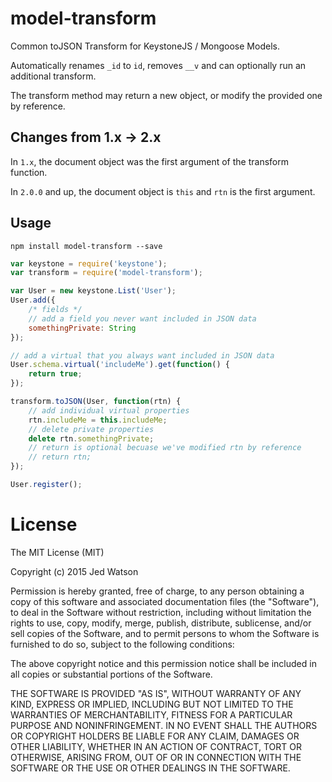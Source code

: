 # model-transform

Common toJSON Transform for KeystoneJS / Mongoose Models.

Automatically renames `_id` to `id`, removes `__v` and can optionally run an additional transform.

The transform method may return a new object, or modify the provided one by reference.

## Changes from 1.x -> 2.x

In `1.x`, the document object was the first argument of the transform function.

In `2.0.0` and up, the document object is `this` and `rtn` is the first argument.

## Usage

```
npm install model-transform --save
```

```js
var keystone = require('keystone');
var transform = require('model-transform');

var User = new keystone.List('User');
User.add({
	/* fields */
	// add a field you never want included in JSON data
	somethingPrivate: String
});

// add a virtual that you always want included in JSON data
User.schema.virtual('includeMe').get(function() {
	return true;
});

transform.toJSON(User, function(rtn) {
	// add individual virtual properties
	rtn.includeMe = this.includeMe;
	// delete private properties
	delete rtn.somethingPrivate;
	// return is optional becuase we've modified rtn by reference
	// return rtn;
});

User.register();
```


# License

The MIT License (MIT)

Copyright (c) 2015 Jed Watson

Permission is hereby granted, free of charge, to any person obtaining a copy
of this software and associated documentation files (the "Software"), to deal
in the Software without restriction, including without limitation the rights
to use, copy, modify, merge, publish, distribute, sublicense, and/or sell
copies of the Software, and to permit persons to whom the Software is
furnished to do so, subject to the following conditions:

The above copyright notice and this permission notice shall be included in all
copies or substantial portions of the Software.

THE SOFTWARE IS PROVIDED "AS IS", WITHOUT WARRANTY OF ANY KIND, EXPRESS OR
IMPLIED, INCLUDING BUT NOT LIMITED TO THE WARRANTIES OF MERCHANTABILITY,
FITNESS FOR A PARTICULAR PURPOSE AND NONINFRINGEMENT. IN NO EVENT SHALL THE
AUTHORS OR COPYRIGHT HOLDERS BE LIABLE FOR ANY CLAIM, DAMAGES OR OTHER
LIABILITY, WHETHER IN AN ACTION OF CONTRACT, TORT OR OTHERWISE, ARISING FROM,
OUT OF OR IN CONNECTION WITH THE SOFTWARE OR THE USE OR OTHER DEALINGS IN THE
SOFTWARE.
